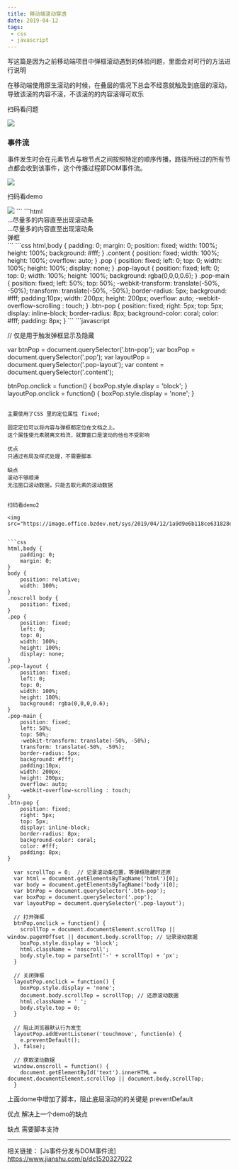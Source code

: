 ```yaml
---
title: 移动端滚动穿透
date: 2019-04-12
tags:
 - css
 - javascript
---
```


写这篇是因为之前移动端项目中弹框滚动遇到的体验问题，里面会对可行的方法进行说明

<!-- more -->

在移动端使用原生滚动的时候，在叠层的情况下总会不经意就触及到底层的滚动，导致该滚的内容不滚，不该滚的的内容滚得可欢乐

扫码看问题

<img src="https://image.office.bzdev.net/sys/2019/04/12/2a90b57e4412f45b026ac71f959fafec689793.jpg">

### 事件流

事件发生时会在元素节点与根节点之间按照特定的顺序传播，路径所经过的所有节点都会收到该事件，这个传播过程即DOM事件流。

<img src="https://www.w3.org/TR/DOM-Level-3-Events/images/eventflow.svg">


扫码看demo

<img src="https://image.office.bzdev.net/sys/2019/04/12/b7257a0cf34ee93cb7a913d96d9a2064658695.jpg">
```
```html
<html>
  <body>
    <div class="content">
      ...尽量多的内容直至出现滚动条
    </div>
    <div class="pop">
        <div class="pop-layout"></div>
        <div class="pop-main">...尽量多的内容直至出现滚动条</div>
    </div>
    <div class="btn-pop">弹框</div>
  </body>
</html>
```
```css
   html,body {
        padding: 0;
        margin: 0;    
        position: fixed;
        width: 100%;
        height: 100%;
        background: #fff;
    }
    .content {
        position: fixed;
        width: 100%;
        height: 100%;
        overflow: auto;
    } 
    .pop {
        position: fixed;
        left: 0;
        top: 0;
        width: 100%; 
        height: 100%;
        display: none;
    }
    .pop-layout {
        position: fixed;
        left: 0;
        top: 0;
        width: 100%;
        height: 100%;
        background: rgba(0,0,0,0.6);
    }
    .pop-main {
        position: fixed;
        left: 50%;
        top: 50%;
        -webkit-transform: translate(-50%, -50%);
        transform: translate(-50%, -50%);
        border-radius: 5px;
        background: #fff;
        padding:10px;
        width: 200px;
        height: 200px;
        overflow: auto;
        -webkit-overflow-scrolling : touch;
    }
    .btn-pop {
        position: fixed;
        right: 5px;
        top: 5px;
        display: inline-block;
        border-radius: 8px;
        background-color: coral;
        color: #fff;
        padding: 8px;
    }
```
```javascript

 // 仅是用于触发弹框显示及隐藏

  var btnPop = document.querySelector('.btn-pop');
  var boxPop = document.querySelector('.pop');
  var layoutPop = document.querySelector('.pop-layout');
  var content = document.querySelector('.content');
  
  btnPop.onclick = function() { 
      boxPop.style.display = 'block';
  }
  layoutPop.onclick = function() {
      boxPop.style.display = 'none';
  }

```

主要使用了CSS 里的定位属性 fixed;

固定定位可以将内容与弹框都定位在文档之上。
这个属性使元素脱离文档流，就算窗口是滚动的他也不受影响

优点
只通过布局及样式处理，不需要脚本

缺点 
滚动不够顺滑
无法窗口滚动数据，只能去取元素的滚动数据


扫码看demo2

<img src="https://image.office.bzdev.net/sys/2019/04/12/1a9d9e6b118ce631828eae3368491999359002.jpg">


```css
html,body {
    padding: 0;
    margin: 0;    
}
body {
    position: relative;
    width: 100%;
}
.noscroll body {
    position: fixed;
}
.pop {
    position: fixed;
    left: 0;
    top: 0;
    width: 100%;
    height: 100%;
    display: none;
}
.pop-layout {
    position: fixed;
    left: 0;
    top: 0;
    width: 100%;
    height: 100%;
    background: rgba(0,0,0,0.6);
}
.pop-main {
    position: fixed;
    left: 50%;
    top: 50%;
    -webkit-transform: translate(-50%, -50%);
    transform: translate(-50%, -50%);
    border-radius: 5px;
    background: #fff;
    padding:10px;
    width: 200px;
    height: 200px;
    overflow: auto;
    -webkit-overflow-scrolling : touch;
}
.btn-pop {
    position: fixed;
    right: 5px;
    top: 5px;
    display: inline-block;
    border-radius: 8px;
    background-color: coral;
    color: #fff;
    padding: 8px;
}
```

```javascrtip
  var scrollTop = 0;  // 记录滚动条位置，等弹框隐藏时还原
  var html = document.getElementsByTagName('html')[0];
  var body = document.getElementsByTagName('body')[0];
  var btnPop = document.querySelector('.btn-pop');
  var boxPop = document.querySelector('.pop');
  var layoutPop = document.querySelector('.pop-layout');

  // 打开弹框
  btnPop.onclick = function() { 
    scrollTop = document.documentElement.scrollTop || window.pageYOffset || document.body.scrollTop; // 记录滚动数据
    boxPop.style.display = 'block';
    html.className = 'noscroll';
    body.style.top = parseInt('-' + scrollTop) + 'px';
  }

  // 关闭弹框
  layoutPop.onclick = function() {
    boxPop.style.display = 'none';
    document.body.scrollTop = scrollTop; // 还原滚动数据
    html.className = ' ';
    body.style.top = 0;
  }

  // 阻止浏览器默认行为发生
  layoutPop.addEventListener('touchmove', function(e) {
    e.preventDefault();
  }, false);

  // 获取滚动数据
  window.onscroll = function() {
    document.getElementById('text').innerHTML = document.documentElement.scrollTop || document.body.scrollTop;
  }

```
上面dome中增加了脚本，阻止底层滚动的的关键是 preventDefault

优点
解决上一个demo的缺点

缺点
需要脚本支持



---
相关链接：
[Js事件分发与DOM事件流] https://www.jianshu.com/p/dc1520327022

